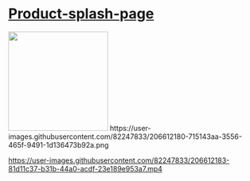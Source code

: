 # [Product-splash-page](https://frontendella.github.io/Product-splash-page/)


<img width="200" src="https://user-images.githubusercontent.com/82247833/206612085-66f07f3e-f177-4f14-b3b8-5d4e7844b8aa.png"/>
https://user-images.githubusercontent.com/82247833/206612180-715143aa-3556-465f-9491-1d136473b92a.png


https://user-images.githubusercontent.com/82247833/206612183-81d11c37-b31b-44a0-acdf-23e189e953a7.mp4

